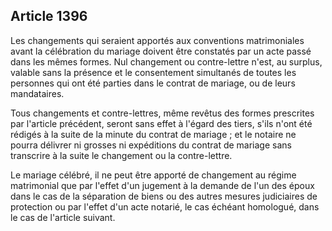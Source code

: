 Article 1396
----
Les changements qui seraient apportés aux conventions matrimoniales avant la
célébration du mariage doivent être constatés par un acte passé dans les mêmes
formes. Nul changement ou contre-lettre n'est, au surplus, valable sans la
présence et le consentement simultanés de toutes les personnes qui ont été
parties dans le contrat de mariage, ou de leurs mandataires.

Tous changements et contre-lettres, même revêtus des formes prescrites par
l'article précédent, seront sans effet à l'égard des tiers, s'ils n'ont été
rédigés à la suite de la minute du contrat de mariage ; et le notaire ne pourra
délivrer ni grosses ni expéditions du contrat de mariage sans transcrire à la
suite le changement ou la contre-lettre.

Le mariage célébré, il ne peut être apporté de changement au régime matrimonial
que par l'effet d'un jugement à la demande de l'un des époux dans le cas de la
séparation de biens ou des autres mesures judiciaires de protection ou par
l'effet d'un acte notarié, le cas échéant homologué, dans le cas de l'article
suivant.
